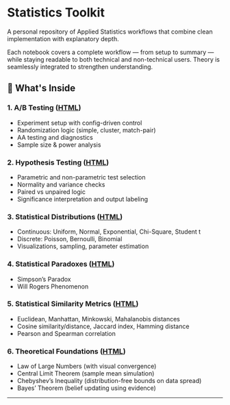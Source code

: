 # Statistics Toolkit

A personal repository of Applied Statistics workflows that combine clean implementation with explanatory depth.

Each notebook covers a complete workflow — from setup to summary — while staying readable to both technical and non-technical users. Theory is seamlessly integrated to strengthen understanding.

## 🧠 What's Inside

### **1. A/B Testing** ([HTML](https://ashrithssreddy.github.io/statistics-toolkit/AB_Testing/AB_Testing.html))

- Experiment setup with config-driven control  
- Randomization logic (simple, cluster, match-pair)  
- AA testing and diagnostics  
- Sample size & power analysis

### **2. Hypothesis Testing** ([HTML](https://ashrithssreddy.github.io/statistics-toolkit/Hypothesis_Testing/Hypothesis_Testing.html))

- Parametric and non-parametric test selection  
- Normality and variance checks  
- Paired vs unpaired logic  
- Significance interpretation and output labeling

### **3. Statistical Distributions** ([HTML](https://ashrithssreddy.github.io/statistics-toolkit/Statistical_Distributions/Statistical_Distributions.html))

- Continuous: Uniform, Normal, Exponential, Chi-Square, Student t  
- Discrete: Poisson, Bernoulli, Binomial  
- Visualizations, sampling, parameter estimation

### **4. Statistical Paradoxes** ([HTML](https://ashrithssreddy.github.io/statistics-toolkit/Statistical_Distributions/Statistical_Paradoxes.html))

- Simpson’s Paradox  
- Will Rogers Phenomenon

### **5. Statistical Similarity Metrics** ([HTML](https://ashrithssreddy.github.io/statistics-toolkit/Statistical_Distributions/Statistical_Similarity_Metrics.html))

- Euclidean, Manhattan, Minkowski, Mahalanobis distances  
- Cosine similarity/distance, Jaccard index, Hamming distance  
- Pearson and Spearman correlation  

### **6. Theoretical Foundations** ([HTML](https://ashrithssreddy.github.io/statistics-toolkit/Statistical_Distributions/Statistical_Theorems.html))

- Law of Large Numbers (with visual convergence)  
- Central Limit Theorem (sample mean simulation)
- Chebyshev’s Inequality (distribution-free bounds on data spread)  
- Bayes’ Theorem (belief updating using evidence)
---
